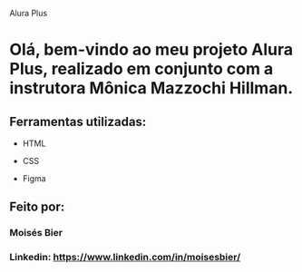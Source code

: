 Alura Plus

# Olá, bem-vindo ao meu projeto Alura Plus, realizado em conjunto com a instrutora Mônica Mazzochi Hillman.

## Ferramentas utilizadas:

* HTML

* CSS

* Figma

## Feito por:

### Moisés Bier

### Linkedin: https://www.linkedin.com/in/moisesbier/
